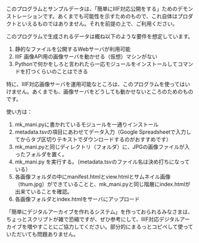 このプログラムとサンプルデータは、「簡単にIIIF対応公開をする」ためのデモンストレーションです。あくまでも可能性を示すためのもので、これ自体はプロダクトといえるものではありません。それを前提の上で、ご利用ください。

このプログラムで生成されるデータは概ね以下のような要件を想定しています。

1. 静的なファイルを公開するWebサーバが利用可能
2. IIIF 画像API用の画像サーバを動かせる（仮想）マシンがない
3. Pythonで何かをしろと言われたら一応モジュールをインストールしてコマンドを打つくらいのことはできる

特に、IIIF対応画像サーバを運用可能なところは、このプログラムを使ってはいけません。あくまでも、画像サーバをどうしても動かせないところのためのものです。

使い方は：

1. mk_mani.pyに書かれているモジュールを一通りインストール
2. metadata.tsvの項目にあわせてデータ入力（Google Spreadsheetで入力してからタブ区切りテキストでダウンロードするのがおすすめです）
3. mk_mani.pyと同じディレクトリ（フォルダ）に、JPGの画像ファイルが入ったフォルダを置く。
4. mk_mani.py を実行する。（metadata.tsvのファイル名は決め打ちになっている）
5. 各画像フォルダの中にmanifest.htmlとview.htmlとサムネイル画像（thum.jpg）ができていることと、mk_mani.pyと同じ階層にindex.htmlが出来ていることを確認。
6. 各画像フォルダとindex.htmlをサーバにアップロード

「簡単にデジタルアーカイブを作れるシステム」を作っておられるみなさまは、ちょっとスクリプトが雑で恐縮ですが、ぜひ参考にして、IIIF対応デジタルアーカイブを増やすことにご協力してください。部分的にまるっとコピペして使っていただいても問題ありません。

